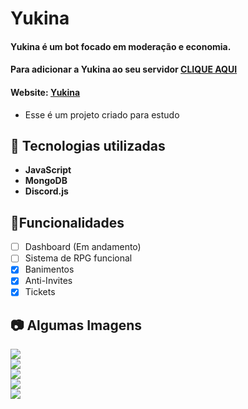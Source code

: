 

# Yukina
#### Yukina é um bot focado em moderação e economia.
#### Para adicionar a Yukina ao seu servidor [CLIQUE AQUI](https://discord.com/oauth2/authorize?client_id=599398298096500747&scope=bot&permissions=8)
#### Website: [Yukina](http://yukinabot.xyz:10020)
- Esse é um projeto criado para estudo
 
## 📡 Tecnologias utilizadas
- **JavaScript**
- **MongoDB**
- **Discord.js**

## 🔰Funcionalidades
 - [ ] Dashboard (Em andamento)
 - [ ] Sistema de RPG funcional
 - [x] Banimentos
 - [x] Anti-Invites
 - [x] Tickets

## 📷 Algumas Imagens
<div align="left">
  <img src="https://cdn.discordapp.com/attachments/926112877776089128/927422296459718696/unknown.png"/><br>
  <img src="https://cdn.discordapp.com/attachments/926112877776089128/927422522570440774/unknown.png"/><br>
  <img src="https://cdn.discordapp.com/attachments/915123231885758515/927422676316864622/unknown.png"/><br>
  <img src="https://cdn.discordapp.com/attachments/915123231885758515/927422900586303488/unknown.png"/><br>
  <img src="https://cdn.discordapp.com/attachments/915123231885758515/927422844223258624/unknown.png"/>
</div>
